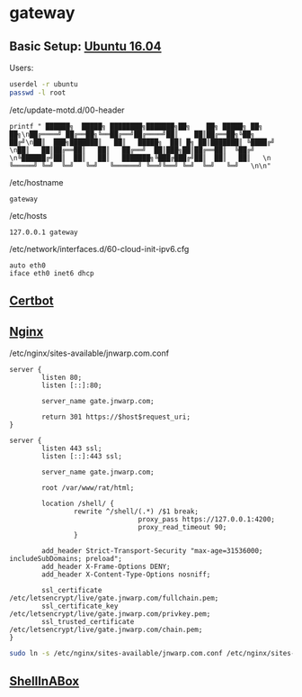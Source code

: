 gateway
=======

Basic Setup: [Ubuntu 16.04](https://github.com/jnwarp/cloud/blob/master/distro/ubuntu.md)
------------

Users:
```bash
userdel -r ubuntu
passwd -l root
```

/etc/update-motd.d/00-header
```
printf " ██████╗  █████╗ ████████╗███████╗██╗    ██╗ █████╗ ██╗   ██╗\n██╔════╝ ██╔══██╗╚══██╔══╝██╔════╝██║    ██║██╔══██╗╚██╗ ██╔╝\n██║  ███╗███████║   ██║   █████╗  ██║ █╗ ██║███████║ ╚████╔╝ \n██║   ██║██╔══██║   ██║   ██╔══╝  ██║███╗██║██╔══██║  ╚██╔╝  \n╚██████╔╝██║  ██║   ██║   ███████╗╚███╔███╔╝██║  ██║   ██║   \n ╚═════╝ ╚═╝  ╚═╝   ╚═╝   ╚══════╝ ╚══╝╚══╝ ╚═╝  ╚═╝   ╚═╝   \n\n"
```

/etc/hostname
```
gateway
```

/etc/hosts
```
127.0.0.1 gateway
```

/etc/network/interfaces.d/60-cloud-init-ipv6.cfg
```
auto eth0
iface eth0 inet6 dhcp
```

[Certbot](https://github.com/jnwarp/cloud/blob/master/setup/certbot.md)
---------

[Nginx](https://github.com/jnwarp/cloud/blob/master/setup/nginx.md)
-------

/etc/nginx/sites-available/jnwarp.com.conf
```
server {
        listen 80;
        listen [::]:80;

        server_name gate.jnwarp.com;

        return 301 https://$host$request_uri;
}

server {
        listen 443 ssl;
        listen [::]:443 ssl;

        server_name gate.jnwarp.com;

        root /var/www/rat/html;
        
        location /shell/ {
                rewrite ^/shell/(.*) /$1 break;
								proxy_pass https://127.0.0.1:4200;
								proxy_read_timeout 90;
				}

        add_header Strict-Transport-Security "max-age=31536000; includeSubDomains; preload";
        add_header X-Frame-Options DENY;
        add_header X-Content-Type-Options nosniff;

        ssl_certificate /etc/letsencrypt/live/gate.jnwarp.com/fullchain.pem;
        ssl_certificate_key /etc/letsencrypt/live/gate.jnwarp.com/privkey.pem;
        ssl_trusted_certificate /etc/letsencrypt/live/gate.jnwarp.com/chain.pem;
}
```

```bash
sudo ln -s /etc/nginx/sites-available/jnwarp.com.conf /etc/nginx/sites-enabled/jnwarp.com.conf
```

[ShellInABox](https://github.com/jnwarp/cloud/blob/master/setup/shellinabox.md)
-------------
